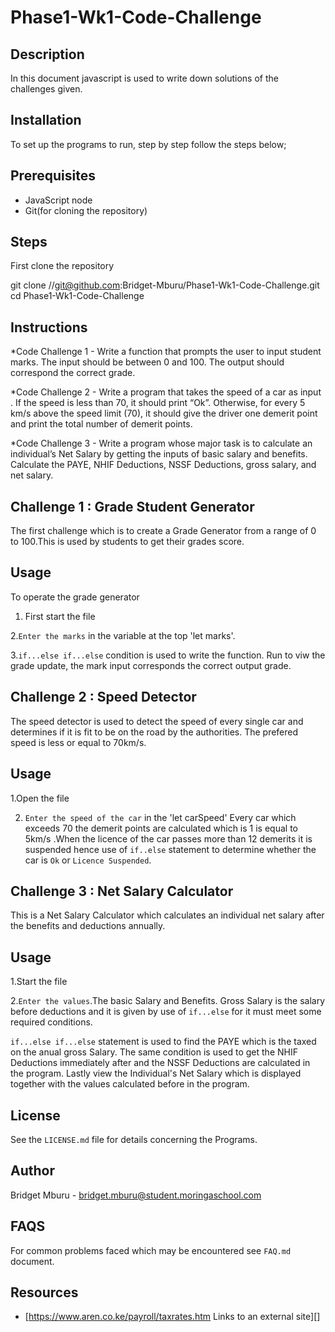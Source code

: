 # Phase1-Wk1-Code-Challenge

 ## Description
 In this document javascript is used to write down solutions of the challenges given. 

## Installation 
To set up the programs to run, step by step follow the steps below;

 ## Prerequisites
 - JavaScript node
 - Git(for cloning the repository)
 
 ## Steps 
 First clone the repository
  
  git clone //git@github.com:Bridget-Mburu/Phase1-Wk1-Code-Challenge.git
  cd Phase1-Wk1-Code-Challenge


## Instructions
*Code Challenge 1 - Write a function that prompts the user to input student marks. The input should be between 0 and 100. The output should correspond the correct grade.

*Code Challenge 2 - Write a program that takes the speed of a car as input . If the speed is less than 70, it should print “Ok”. Otherwise, for every 5 km/s above the speed limit (70), it should give the driver one demerit point and print the total number of demerit points.

*Code Challenge 3 - Write a program whose major task is to calculate an individual’s Net Salary by getting the inputs of basic salary and benefits. Calculate the PAYE, NHIF Deductions, NSSF Deductions, gross salary, and net salary. 

## Challenge 1 : Grade Student Generator
The first challenge which is to create a Grade Generator from a range of 0 to 100.This is used by students to get their grades score.

## Usage
To operate the grade generator 
 1. First start the file

 2.`Enter the marks` in the variable at the top 'let marks'.

 3.`if...else if...else` condition is used to write the function.
 Run to viw the grade update, the mark input corresponds the correct output grade.

## Challenge 2 : Speed Detector
The speed detector is used to detect the speed of every single car and determines if it is fit to be on the road by the authorities. The prefered speed is less or equal to 70km/s.

## Usage 
1.Open the file 

2. `Enter the speed of the car` in the 'let carSpeed'
Every car which exceeds 70 the demerit points are calculated which is 1 is equal to 5km/s .When the licence of the car passes more than 12 demerits it is suspended hence use of `if..else` statement to determine whether the car is `Ok` or `Licence Suspended`.

## Challenge 3 : Net Salary Calculator
This is a Net Salary Calculator which calculates an individual net salary after the benefits and deductions annually. 

## Usage
1.Start the file 

2.`Enter the values`.The basic Salary and Benefits.
Gross Salary is the salary before deductions and it is given by use of `if...else` for it must meet some required conditions.

`if...else if...else` statement is used to find  the PAYE which is the taxed on the anual gross Salary. The same condition is used to get the NHIF Deductions immediately after and the NSSF Deductions are calculated in the program.
 Lastly view the Individual's Net Salary which is displayed together with the values calculated before in the program.


## License
See the `LICENSE.md` file for details concerning the Programs.

## Author
Bridget Mburu - bridget.mburu@student.moringaschool.com 

## FAQS
For common problems faced which may be encountered see `FAQ.md` document.

## Resources 
- [https://www.aren.co.ke/payroll/taxrates.htm Links to an external site][]








